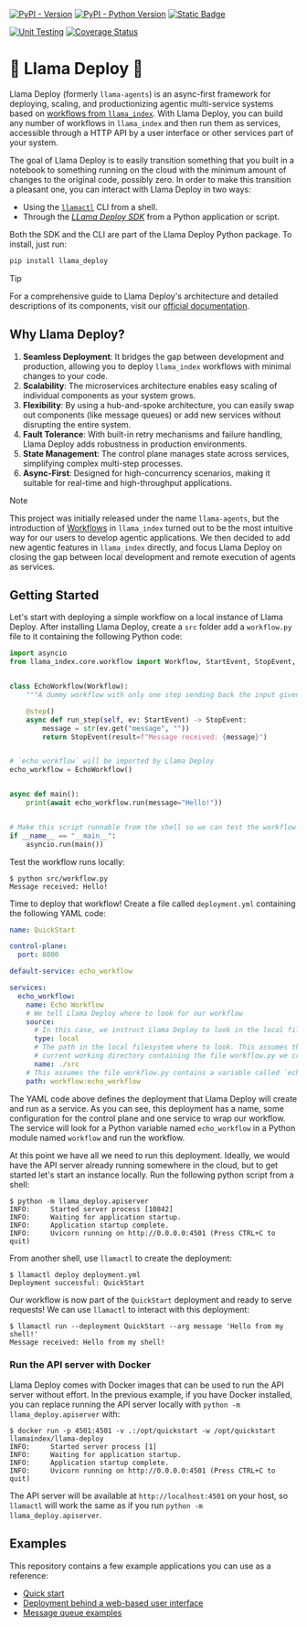 [![PyPI - Version](https://img.shields.io/pypi/v/llama-deploy.svg)](https://pypi.org/project/llama-deploy)
[![PyPI - Python Version](https://img.shields.io/pypi/pyversions/llama-deploy.svg)](https://pypi.org/project/llama-deploy)
[![Static Badge](https://img.shields.io/badge/docs-latest-blue)](https://docs.llamaindex.ai/en/latest/module_guides/llama_deploy/)


[![Unit Testing](https://github.com/run-llama/llama_deploy/actions/workflows/unit_test.yml/badge.svg)](https://github.com/run-llama/llama_deploy/actions/workflows/unit_test.yml)
[![Coverage Status](https://coveralls.io/repos/github/run-llama/llama_deploy/badge.svg?branch=main)](https://coveralls.io/github/run-llama/llama_deploy?branch=main)


# 🦙 Llama Deploy 🤖

Llama Deploy (formerly `llama-agents`) is an async-first framework for deploying, scaling, and productionizing agentic
multi-service systems based on [workflows from `llama_index`](https://docs.llamaindex.ai/en/stable/understanding/workflows/).
With Llama Deploy, you can build any number of workflows in `llama_index` and then run them as services, accessible
through a HTTP API by a user interface or other services part of your system.

The goal of Llama Deploy is to easily transition something that you built in a notebook to something running on the
cloud with the minimum amount of changes to the original code, possibly zero. In order to make this transition a
pleasant one, you can interact with Llama Deploy in two ways:

- Using the [`llamactl`](https://docs.llamaindex.ai/en/latest/module_guides/llama_deploy/50_llamactl/) CLI from a shell.
- Through the [_LLama Deploy SDK_](https://docs.llamaindex.ai/en/latest/module_guides/llama_deploy/40_python_sdk/) from a Python application or script.

Both the SDK and the CLI are part of the Llama Deploy Python package. To install, just run:

```bash
pip install llama_deploy
```
> [!TIP]
> For a comprehensive guide to Llama Deploy's architecture and detailed descriptions of its components, visit our
[official documentation](https://docs.llamaindex.ai/en/latest/module_guides/llama_deploy/).

## Why Llama Deploy?

1. **Seamless Deployment**: It bridges the gap between development and production, allowing you to deploy `llama_index`
   workflows with minimal changes to your code.
2. **Scalability**: The microservices architecture enables easy scaling of individual components as your system grows.
3. **Flexibility**: By using a hub-and-spoke architecture, you can easily swap out components (like message queues) or
   add new services without disrupting the entire system.
4. **Fault Tolerance**: With built-in retry mechanisms and failure handling, Llama Deploy adds robustness in
   production environments.
5. **State Management**: The control plane manages state across services, simplifying complex multi-step processes.
6. **Async-First**: Designed for high-concurrency scenarios, making it suitable for real-time and high-throughput
   applications.

> [!NOTE]
> This project was initially released under the name `llama-agents`,  but the introduction of [Workflows](https://docs.llamaindex.ai/en/stable/module_guides/workflow/#workflows) in `llama_index` turned out to be the most intuitive way for our users to develop agentic applications. We then decided to add new agentic features in `llama_index` directly, and focus Llama Deploy on closing the gap between local development and remote execution of agents as services.

## Getting Started

Let's start with deploying a simple workflow on a local instance of Llama Deploy. After installing Llama Deploy, create
a `src` folder add a `workflow.py` file to it containing the following Python code:

```python
import asyncio
from llama_index.core.workflow import Workflow, StartEvent, StopEvent, step


class EchoWorkflow(Workflow):
    """A dummy workflow with only one step sending back the input given."""

    @step()
    async def run_step(self, ev: StartEvent) -> StopEvent:
        message = str(ev.get("message", ""))
        return StopEvent(result=f"Message received: {message}")


# `echo_workflow` will be imported by Llama Deploy
echo_workflow = EchoWorkflow()


async def main():
    print(await echo_workflow.run(message="Hello!"))


# Make this script runnable from the shell so we can test the workflow execution
if __name__ == "__main__":
    asyncio.run(main())
```

Test the workflow runs locally:

```
$ python src/workflow.py
Message received: Hello!
```

Time to deploy that workflow! Create a file called `deployment.yml` containing the following YAML code:

```yaml
name: QuickStart

control-plane:
  port: 8000

default-service: echo_workflow

services:
  echo_workflow:
    name: Echo Workflow
    # We tell Llama Deploy where to look for our workflow
    source:
      # In this case, we instruct Llama Deploy to look in the local filesystem
      type: local
      # The path in the local filesystem where to look. This assumes there's an src folder in the
      # current working directory containing the file workflow.py we created previously
      name: ./src
    # This assumes the file workflow.py contains a variable called `echo_workflow` containing our workflow instance
    path: workflow:echo_workflow
```

The YAML code above defines the deployment that Llama Deploy will create and run as a service. As you can
see, this deployment has a name, some configuration for the control plane and one service to wrap our workflow. The
service will look for a Python variable named `echo_workflow` in a Python module named `workflow` and run the workflow.

At this point we have all we need to run this deployment. Ideally, we would have the API server already running
somewhere in the cloud, but to get started let's start an instance locally. Run the following python script from a shell:

```
$ python -m llama_deploy.apiserver
INFO:     Started server process [10842]
INFO:     Waiting for application startup.
INFO:     Application startup complete.
INFO:     Uvicorn running on http://0.0.0.0:4501 (Press CTRL+C to quit)
```

From another shell, use `llamactl` to create the deployment:

```
$ llamactl deploy deployment.yml
Deployment successful: QuickStart
```

Our workflow is now part of the `QuickStart` deployment and ready to serve requests! We can use `llamactl` to interact
with this deployment:

```
$ llamactl run --deployment QuickStart --arg message 'Hello from my shell!'
Message received: Hello from my shell!
```

### Run the API server with Docker

Llama Deploy comes with Docker images that can be used to run the API server without effort. In the previous example,
if you have Docker installed, you can replace running the API server locally with `python -m llama_deploy.apiserver`
with:

```
$ docker run -p 4501:4501 -v .:/opt/quickstart -w /opt/quickstart llamaindex/llama-deploy
INFO:     Started server process [1]
INFO:     Waiting for application startup.
INFO:     Application startup complete.
INFO:     Uvicorn running on http://0.0.0.0:4501 (Press CTRL+C to quit)
```

The API server will be available at `http://localhost:4501` on your host, so `llamactl` will work the same as if you
run `python -m llama_deploy.apiserver`.

## Examples

This repository contains a few example applications you can use as a reference:

- [Quick start](examples/quick_start)
- [Deployment behind a web-based user interface](examples/python_fullstack)
- [Message queue examples](examples/message-queue-integrations)
